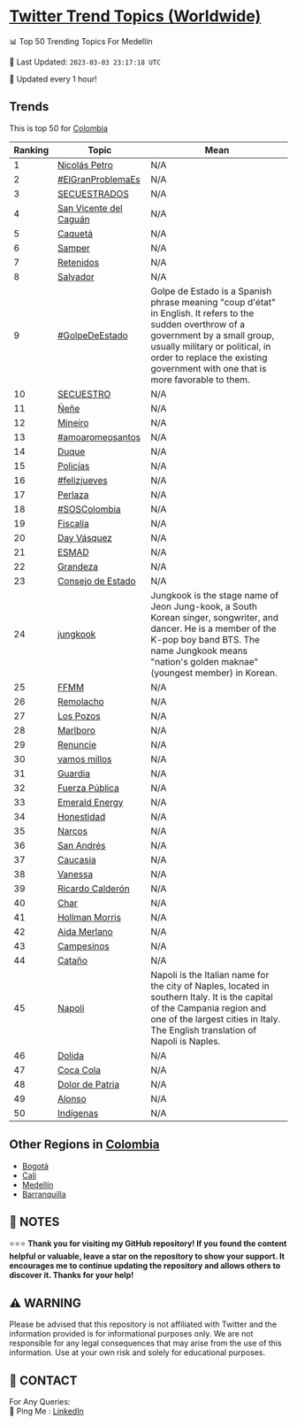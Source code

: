 [Twitter Trend Topics (Worldwide)](https://github.com/ErcinDedeoglu/Twitter-Trend-Topics)
==========


📊 Top 50 Trending Topics For Medellín

📆 Last Updated: `2023-03-03 23:17:18 UTC`

🔧 Updated every 1 hour!


## Trends

This is top 50 for [Colombia](</Colombia>)

| Ranking | Topic | Mean |
| ------- | ------------ | ------------ |
| 1 | [Nicolás Petro](http://twitter.com/search?q=Nicol%c3%a1s+Petro) | N/A |
| 2 | [#ElGranProblemaEs](http://twitter.com/search?q=%23ElGranProblemaEs) | N/A |
| 3 | [SECUESTRADOS](http://twitter.com/search?q=SECUESTRADOS) | N/A |
| 4 | [San Vicente del Caguán](http://twitter.com/search?q=San+Vicente+del+Cagu%c3%a1n) | N/A |
| 5 | [Caquetá](http://twitter.com/search?q=Caquet%c3%a1) | N/A |
| 6 | [Samper](http://twitter.com/search?q=Samper) | N/A |
| 7 | [Retenidos](http://twitter.com/search?q=Retenidos) | N/A |
| 8 | [Salvador](http://twitter.com/search?q=Salvador) | N/A |
| 9 | [#GolpeDeEstado](http://twitter.com/search?q=%23GolpeDeEstado) | Golpe de Estado is a Spanish phrase meaning "coup d'état" in English. It refers to the sudden overthrow of a government by a small group, usually military or political, in order to replace the existing government with one that is more favorable to them. |
| 10 | [SECUESTRO](http://twitter.com/search?q=SECUESTRO) | N/A |
| 11 | [Ñeñe](http://twitter.com/search?q=%c3%91e%c3%b1e) | N/A |
| 12 | [Mineiro](http://twitter.com/search?q=Mineiro) | N/A |
| 13 | [#amoaromeosantos](http://twitter.com/search?q=%23amoaromeosantos) | N/A |
| 14 | [Duque](http://twitter.com/search?q=Duque) | N/A |
| 15 | [Policías](http://twitter.com/search?q=Polic%c3%adas) | N/A |
| 16 | [#felizjueves](http://twitter.com/search?q=%23felizjueves) | N/A |
| 17 | [Perlaza](http://twitter.com/search?q=Perlaza) | N/A |
| 18 | [#SOSColombia](http://twitter.com/search?q=%23SOSColombia) | N/A |
| 19 | [Fiscalía](http://twitter.com/search?q=Fiscal%c3%ada) | N/A |
| 20 | [Day Vásquez](http://twitter.com/search?q=Day+V%c3%a1squez) | N/A |
| 21 | [ESMAD](http://twitter.com/search?q=ESMAD) | N/A |
| 22 | [Grandeza](http://twitter.com/search?q=Grandeza) | N/A |
| 23 | [Consejo de Estado](http://twitter.com/search?q=Consejo+de+Estado) | N/A |
| 24 | [jungkook](http://twitter.com/search?q=jungkook) | Jungkook is the stage name of Jeon Jung-kook, a South Korean singer, songwriter, and dancer. He is a member of the K-pop boy band BTS. The name Jungkook means "nation's golden maknae" (youngest member) in Korean. |
| 25 | [FFMM](http://twitter.com/search?q=FFMM) | N/A |
| 26 | [Remolacho](http://twitter.com/search?q=Remolacho) | N/A |
| 27 | [Los Pozos](http://twitter.com/search?q=Los+Pozos) | N/A |
| 28 | [Marlboro](http://twitter.com/search?q=Marlboro) | N/A |
| 29 | [Renuncie](http://twitter.com/search?q=Renuncie) | N/A |
| 30 | [vamos millos](http://twitter.com/search?q=vamos+millos) | N/A |
| 31 | [Guardia](http://twitter.com/search?q=Guardia) | N/A |
| 32 | [Fuerza Pública](http://twitter.com/search?q=Fuerza+P%c3%bablica) | N/A |
| 33 | [Emerald Energy](http://twitter.com/search?q=Emerald+Energy) | N/A |
| 34 | [Honestidad](http://twitter.com/search?q=Honestidad) | N/A |
| 35 | [Narcos](http://twitter.com/search?q=Narcos) | N/A |
| 36 | [San Andrés](http://twitter.com/search?q=San+Andr%c3%a9s) | N/A |
| 37 | [Caucasia](http://twitter.com/search?q=Caucasia) | N/A |
| 38 | [Vanessa](http://twitter.com/search?q=Vanessa) | N/A |
| 39 | [Ricardo Calderón](http://twitter.com/search?q=Ricardo+Calder%c3%b3n) | N/A |
| 40 | [Char](http://twitter.com/search?q=Char) | N/A |
| 41 | [Hollman Morris](http://twitter.com/search?q=Hollman+Morris) | N/A |
| 42 | [Aida Merlano](http://twitter.com/search?q=Aida+Merlano) | N/A |
| 43 | [Campesinos](http://twitter.com/search?q=Campesinos) | N/A |
| 44 | [Cataño](http://twitter.com/search?q=Cata%c3%b1o) | N/A |
| 45 | [Napoli](http://twitter.com/search?q=Napoli) | Napoli is the Italian name for the city of Naples, located in southern Italy. It is the capital of the Campania region and one of the largest cities in Italy. The English translation of Napoli is Naples. |
| 46 | [Dolida](http://twitter.com/search?q=Dolida) | N/A |
| 47 | [Coca Cola](http://twitter.com/search?q=Coca+Cola) | N/A |
| 48 | [Dolor de Patria](http://twitter.com/search?q=Dolor+de+Patria) | N/A |
| 49 | [Alonso](http://twitter.com/search?q=Alonso) | N/A |
| 50 | [Indígenas](http://twitter.com/search?q=Ind%c3%adgenas) | N/A |



## Other Regions in [Colombia](</Colombia>)

* [Bogotá](</Colombia/Bogotá.md>)
* [Cali](</Colombia/Cali.md>)
* [Medellín](</Colombia/Medellín.md>)
* [Barranquilla](</Colombia/Barranquilla.md>)



## 📝 NOTES

⭐⭐⭐ **Thank you for visiting my GitHub repository! If you found the content helpful or valuable, leave a star on the repository to show your support. It encourages me to continue updating the repository and allows others to discover it. Thanks for your help!**


## ⚠️ WARNING

Please be advised that this repository is not affiliated with Twitter and the information provided is for informational purposes only. We are not responsible for any legal consequences that may arise from the use of this information. Use at your own risk and solely for educational purposes.


## 📨 CONTACT

 For Any Queries:  
            🏓 Ping Me : [LinkedIn](https://www.linkedin.com/in/ercindedeoglu/)
